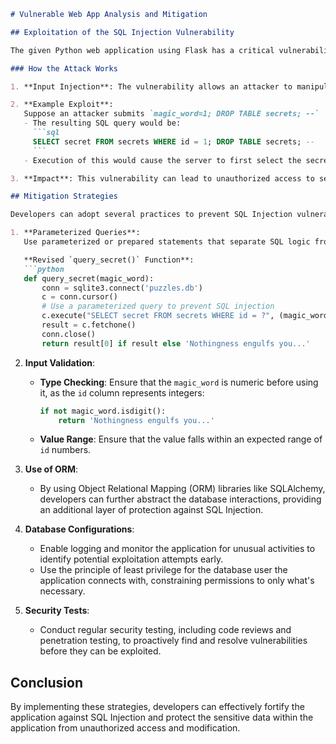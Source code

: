 ```markdown
# Vulnerable Web App Analysis and Mitigation

## Exploitation of the SQL Injection Vulnerability

The given Python web application using Flask has a critical vulnerability known as **SQL Injection**. This occurs in the `query_secret()` function where user input is directly included in a SQL query string.

### How the Attack Works

1. **Input Injection**: The vulnerability allows an attacker to manipulate the `magic_word` parameter. Since this input is directly inserted into the SQL query, an attacker can craft a special input to execute arbitrary SQL commands.

2. **Example Exploit**:
   Suppose an attacker submits `magic_word=1; DROP TABLE secrets; --`
   - The resulting SQL query would be: 
     ```sql
     SELECT secret FROM secrets WHERE id = 1; DROP TABLE secrets; -- 
     ```
   - Execution of this would cause the server to first select the secret and subsequently drop the `secrets` table, leading to data loss.

3. **Impact**: This vulnerability can lead to unauthorized access to sensitive data, data leakage, modification, or deletion of entire tables.

## Mitigation Strategies

Developers can adopt several practices to prevent SQL Injection vulnerabilities:

1. **Parameterized Queries**:
   Use parameterized or prepared statements that separate SQL logic from the input values, which greatly reduces the risk of injection.

   **Revised `query_secret()` Function**:
   ```python
   def query_secret(magic_word):
       conn = sqlite3.connect('puzzles.db')
       c = conn.cursor()
       # Use a parameterized query to prevent SQL injection
       c.execute("SELECT secret FROM secrets WHERE id = ?", (magic_word,))
       result = c.fetchone()
       conn.close()
       return result[0] if result else 'Nothingness engulfs you...'
   ```

2. **Input Validation**:
   - **Type Checking**: Ensure that the `magic_word` is numeric before using it, as the `id` column represents integers:
     ```python
     if not magic_word.isdigit():
         return 'Nothingness engulfs you...'
     ```
   - **Value Range**: Ensure that the value falls within an expected range of `id` numbers.

3. **Use of ORM**:
   - By using Object Relational Mapping (ORM) libraries like SQLAlchemy, developers can further abstract the database interactions, providing an additional layer of protection against SQL Injection.

4. **Database Configurations**:
   - Enable logging and monitor the application for unusual activities to identify potential exploitation attempts early.
   - Use the principle of least privilege for the database user the application connects with, constraining permissions to only what's necessary.

5. **Security Tests**:
   - Conduct regular security testing, including code reviews and penetration testing, to proactively find and resolve vulnerabilities before they can be exploited.

## Conclusion

By implementing these strategies, developers can effectively fortify the application against SQL Injection and protect the sensitive data within the application from unauthorized access and modification.

```